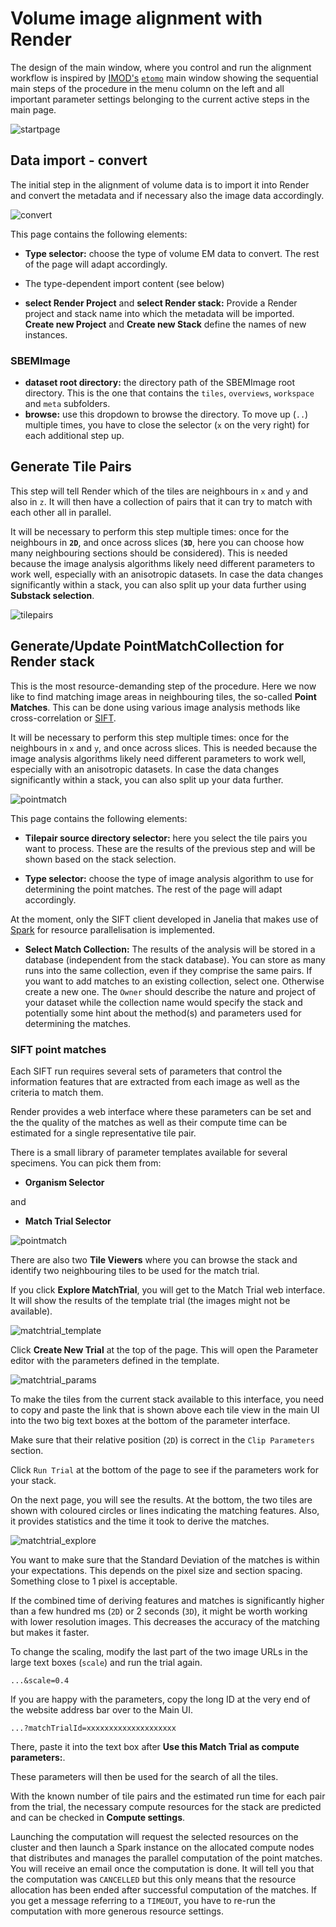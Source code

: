 # Volume image alignment with Render

The design of the main window, where you control and run the alignment workflow is inspired by [IMOD's](https://bio3d.colorado.edu/imod/) [`etomo`](https://bio3d.colorado.edu/imod/doc/etomoTutorial.html) main window showing the sequential main steps of the procedure in the menu column on the left and all important parameter settings belonging to the current active steps in the main page.

![startpage](img/webui_start.png "VolumeAlign WebUI startpage")

## Data import - convert

The initial step in the alignment of volume data is to import it into Render and convert the metadata and if necessary also the image data accordingly.

![convert](img/webui_convert.png "VolumeAlign WebUI convert")

This page contains the following elements:

- **Type selector:** choose the type of volume EM data to convert. The rest of the page will adapt accordingly.

- The type-dependent import content (see below)

- **select Render Project** and **select Render stack:** Provide a Render project and stack name into which the metadata will be imported. **Create new Project** and **Create new Stack** define the names of new instances.

### SBEMImage

- **dataset root directory:** the directory path of the SBEMImage root directory. This is the one that contains the `tiles`, `overviews`, `workspace` and `meta` subfolders.
- **browse:** use this dropdown to browse the directory. To move up (`..`) multiple times, you have to close the selector (`x` on the very right) for each additional step up.

## Generate Tile Pairs

This step will tell Render which of the tiles are neighbours in `x` and `y` and also in `z`. It will then have a collection of pairs that it can try to match with each other all in parallel.

It will be necessary to perform this step multiple times: once for the neighbours in **`2D`**, and once across slices (**`3D`**, here you can choose how many neighbouring sections should be considered). This is needed because the image analysis algorithms likely need different parameters to work well, especially with an anisotropic datasets. In case the data changes significantly within a stack, you can also split up your data further using **Substack selection**.

![tilepairs](img/webui_tilepair.png "VolumeAlign WebUI tilepairs")


## Generate/Update PointMatchCollection for Render stack

This is the most resource-demanding step of the procedure. Here we now like to find matching image areas in neighbouring tiles, the so-called **Point Matches**. This can be done using various image analysis methods like cross-correlation or [SIFT](https://en.wikipedia.org/wiki/Scale-invariant_feature_transform).

It will be necessary to perform this step multiple times: once for the neighbours in `x` and `y`, and once across slices. This is needed because the image analysis algorithms likely need different parameters to work well, especially with an anisotropic datasets. In case the data changes significantly within a stack, you can also split up your data further.

![pointmatch](img/webui_pointmatch.png "VolumeAlign WebUI Pointmatch")

This page contains the following elements:

- **Tilepair source directory selector:** here you select the tile pairs you want to process. These are the results of the previous step and will be shown based on the stack selection.

- **Type selector:** choose the type of image analysis algorithm to use for determining the point matches. The rest of the page will adapt accordingly.

At the moment, only the SIFT client developed in Janelia that makes use of [Spark](https://en.wikipedia.org/wiki/Apache_Spark) for resource parallelisation is implemented.

- **Select Match Collection:** The results of the analysis will be stored in a database (independent from the stack database). You can store as many runs into the same collection, even if they comprise the same pairs. If you want to add matches to an existing collection, select one. Otherwise create a new one. The `Owner` should describe the nature and project of your dataset while the collection name would specify the stack and potentially some hint about the method(s) and parameters used for determining the matches.


### SIFT point matches

Each SIFT run requires several sets of parameters that control the information features that are extracted from each image as well as the criteria to match them.

Render provides a web interface where these parameters can be set and the the quality of the matches as well as their compute time can be estimated for a single representative tile pair.

There is a small library of parameter templates available for several specimens. You can pick them from:

- **Organism Selector**

and

- **Match Trial Selector**

![pointmatch](img/webui_pointmatch_tile.png "VolumeAlign WebUI SIFT Pointmatch - Tiles")

There are also two **Tile Viewers** where you can browse the stack and identify two neighbouring tiles to be used for the match trial.

If you click **Explore MatchTrial**, you will get to the Match Trial web interface. It will show the results of the template trial (the images might not be available).

![matchtrial_template](img/match_trial_create.png "Render WebUI matchTrial")


Click **Create New Trial** at the top of the page. This will open the Parameter editor with the parameters defined in the template.

![matchtrial_params](img/match_trial_params.png "Render WebUI matchTrial Parameters")

To make the tiles from the current stack available to this interface, you need to copy and paste the link that is shown above each tile view in the main UI into the two big text boxes at the bottom of the parameter interface.

Make sure that their relative position (`2D`) is correct in the `Clip Parameters` section.

Click `Run Trial` at the bottom of the page to see if the parameters work for your stack.

On the next page, you will see the results. At the bottom, the two tiles are shown with coloured circles or lines indicating the matching features. Also, it provides statistics and the time it took to derive the matches.

![matchtrial_explore](img/match_trial_explore.png "MatchTrial Explorer, results")

You want to make sure that the Standard Deviation of the matches is within your expectations. This depends on the pixel size and section spacing. Something close to 1 pixel is acceptable.

If the combined time of deriving features and matches is significantly higher than a few hundred ms (`2D`) or 2 seconds (`3D`), it might be worth working with lower resolution images. This decreases the accuracy of the matching but makes it faster.

To change the scaling, modify the last part of the two image URLs in the large text boxes (`scale`) and run the trial again.

```
...&scale=0.4
```


If you are happy with the parameters, copy the long ID at the very end of the website address bar over to the Main UI.

```
...?matchTrialId=xxxxxxxxxxxxxxxxxxxx
```

There, paste it into the text box after **Use this Match Trial as compute parameters:**.

These parameters will then be used for the search of all the tiles.

With the known number of tile pairs and the estimated run time for each pair from the trial, the necessary compute resources for the stack are predicted and can be checked in **Compute settings**.

Launching the computation will request the selected resources on the cluster and then launch a Spark instance on the allocated compute nodes that distributes and manages the parallel computation of the point matches.
You will receive an email once the computation is done. It will tell you that the computation was `CANCELLED` but this only means that the resource allocation has been ended after successful computation of the matches. If you get a message referring to a `TIMEOUT`, you have to re-run the computation with more generous resource settings.
